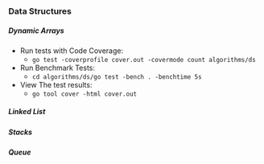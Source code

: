 ### Data Structures
##### Dynamic Arrays
-  Run tests with Code Coverage:
    - `go test -coverprofile cover.out -covermode count algorithms/ds`
- Run Benchmark Tests:
    - `cd algorithms/ds/go test -bench . -benchtime 5s`
- View The test results:
    - `go tool cover -html cover.out`
    
##### Linked List    
##### Stacks
##### Queue


